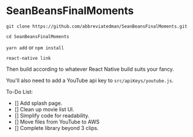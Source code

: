 # SeanBeansFinalMoments

`git clone https://github.com/abbreviatedman/SeanBeansFinalMoments.git`

`cd SeanBeansFinalMoments`

`yarn add` or `npm install`

`react-native link`

Then build according to whatever React Native build suits your fancy.

You'll also need to add a YouTube api key to `src/apiKeys/youtube.js`.

To-Do List:

- [] Add splash page.
- [] Clean up movie list UI.
- [] Simplify code for readability.
- [] Move files from YouTube to AWS
- [] Complete library beyond 3 clips.
